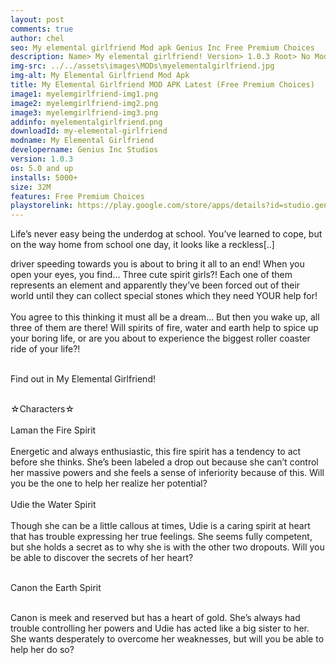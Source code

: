 ```yaml
---
layout: post
comments: true
author: chel
seo: My elemental girlfriend Mod apk Genius Inc Free Premium Choices 
description: Name> My elemental girlfriend! Version> 1.0.3 Root> No Mod features> Free Premium Choices Preview Tutorial Install> Install Steps> Download
img-src: ../../assets\images\MODs\myelementalgirlfriend.jpg
img-alt: My Elemental Girlfriend Mod Apk
title: My Elemental Girlfriend MOD APK Latest (Free Premium Choices)
image1: myelemgirlfriend-img1.png
image2: myelemgirlfriend-img2.png 
image3: myelemgirlfriend-img3.png
addinfo: myelementalgirlfriend.png
downloadId: my-elemental-girlfriend
modname: My Elemental Girlfriend
developername: Genius Inc Studios
version: 1.0.3
os: 5.0 and up
installs: 5000+
size: 32M
features: Free Premium Choices
playstorelink: https://play.google.com/store/apps/details?id=studio.genius.seireigirl
---
```

<p>Life’s never easy being the underdog at school. You’ve learned to cope, but on the way home from school one day, it looks like a reckless[..]

driver speeding towards you is about to bring it all to an end! When you open your eyes, you find… Three cute spirit girls?! Each one of them represents an element and apparently they’ve been forced out of their world until they can collect special stones which they need YOUR help for!<br><br>
You agree to this thinking it must all be a dream… But then you wake up, all three of them are there! Will spirits of fire, water and earth help to spice up your boring life, or are you about to experience the biggest roller coaster ride of your life?!<br><br>

Find out in My Elemental Girlfriend!<br><br>

☆Characters☆<br><br>
Laman the Fire Spirit<br><br>
Energetic and always enthusiastic, this fire spirit has a tendency to act before she thinks. She’s been labeled a drop out because she can’t control her massive powers and she feels a sense of inferiority because of this. Will you be the one to help her realize her potential?<br><br>
Udie the Water Spirit<br><br>
Though she can be a little callous at times, Udie is a caring spirit at heart that has trouble expressing her true feelings. She seems fully competent, but she holds a secret as to why she is with the other two dropouts. Will you be able to discover the secrets of her heart?<br><br>

Canon the Earth Spirit<br><br>

Canon is meek and reserved but has a heart of gold. She’s always had trouble controlling her powers and Udie has acted like a big sister to her. She wants desperately to overcome her weaknesses, but will you be able to help her do so?</p>